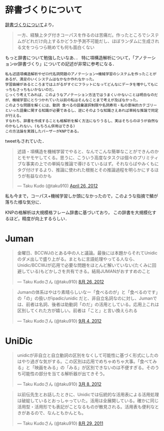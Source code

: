 
# 辞書づくりについて

[辞書づくりについて](https://web.archive.org/web/20190317233636/https://plus.google.com/107334123935896432800/posts/VFRHDAZ28eB)より，

> 一方、経験上タグ付きコーパスを作るのは苦痛だ。作ったところでシステムがどれだけ向上するかどうか予測不可能だし、ほぼランダムに生成される文をつらつら眺めても何も面白くない

もっと辞書について勉強したいなあ．．
特に項構造解析について，「アノテーションor辞書づくり」についての記述が非常に参考になる．

    私も述語項構造解析やゼロ代名詞問題のアノテーション+機械学習のシステムを作ったことがあるが、満足のいくシステムはなかなか作れなかった。
    学習曲線があるところまでは上がるがすぐにフラットになってどんなにデータを増やしてもにっちもさっちもいかないのだ。
    じっくり考えてみれば、このようなアノテーション方法ではうまくいかないことは明白なのだが、機械学習にとりつかれていた以前の私はそんなことまで考えが及ばなかった。
    このような問題を解くには、動詞 食べるの語彙選択制限や名詞寿司・私の意味的カテゴリーといった語彙に関する知識が必要であるし、逆にそのような知識さえあれば単純な推論で同定が行える。
    すなわち、辞書を作成することも格解析を解く方法になりうるし、実はそちらのほうが自然なのかもしれない。(もちろん併用はできる)
    この方法論を実践したパーザーがKNPである。
tweetもされていた．

<blockquote class="twitter-tweet"><p lang="ja" dir="ltr">述語・項構造を機械学習でやると、なんでこんな簡単なことができんのかとモヤモヤしてくる。思うに、こういう高度なタスクは個々のプリミティブな事実の上での単純な推論で導けるているはず。それならばやみくもにタグ付けするより、推論に使われた根拠とその推論過程を明らかにするほうが有益なのかも</p>&mdash; Taku Kudo (@taku910) <a href="https://twitter.com/taku910/status/195542105916047361?ref_src=twsrc%5Etfw">April 26, 2012</a></blockquote>

私も今まで，コーパス+機械学習しか頭になかったので，このような指摘で鱗が落ちた様な気分に．

KNPの格解析は大規模格フレーム辞書に基づいており，
この辞書を大規模化するほど，精度が向上するらしい．

# Juman

<blockquote class="twitter-tweet" lang="ja"><p>金曜日、BCCWJのとある中の人と議論。最後には本題からそれてUnidicのダメ出しで盛り上がる。まともに言語処理やってる人なら、Unidic/BCCWJが応用で必要な問題をほとんど解いていない(たくみに回避している)もどかしさを共有できる。結局JUMANがおすすめのこと</p>&mdash; Taku Kudoさん (@taku910) <a href="https://twitter.com/taku910/status/239723700335804416" data-datetime="2012-08-26T13:59:18+00:00">8月 26, 2012</a></blockquote>

<blockquote class="twitter-tweet" lang="ja"><p>Jumanの体系はやはり素晴らしいなー「食べるのが」と「食べるのです」の「の」の扱いがipadic/unidic だと、非自立名詞なのに対し、Jumanでは、前者は名詞、後者は助動詞「のだ」の活用としている。応用上これは区別してくれた方が嬉しい。前者は「こと」と言い換えられる</p>&mdash; Taku Kudoさん (@taku910) <a href="https://twitter.com/taku910/status/243002898584309760" data-datetime="2012-09-04T15:09:40+00:00">9月 4, 2012</a></blockquote>

# UniDic

<blockquote class="twitter-tweet" lang="ja"><p>unidicが非自立と自立動詞の区別をなくして可能性に基づく形式にしたのはやり過ぎな気がする。この区別は応用でめちゃめちゃ大事。「食べてみる」と「映画をみる」の「みる」が区別できないのは不便すぎる。そのうち可能性の部分を当てる解析器が出てきそう。</p>&mdash; Taku Kudoさん (@taku910) <a href="https://twitter.com/taku910/status/177724714297458688" data-datetime="2012-03-08T11:57:28+00:00">3月 8, 2012</a></blockquote>

<blockquote class="twitter-tweet" lang="ja"><p>以前伝先生とお話したときに、Unidicでは伝統的な活用表による活用処理は破綻しているとおっしゃっていた。活用は全展開している。確かに同じ活用型・活用形でも表記がことなるものが散見される。活用表も便利なときがあるので、なんともかんとも。</p>&mdash; Taku Kudoさん (@taku910) <a href="https://twitter.com/taku910/status/108054587918913536" data-datetime="2011-08-29T05:53:15+00:00">8月 29, 2011</a></blockquote>
